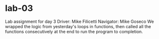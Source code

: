 # lab-03
Lab assignment for day 3
Driver: Mike Filicetti
Navigator: Mike Goseco
We wrapped the logic from yesterday's loops in functions, then called all the functions consecutively at the end to run the program to completion.